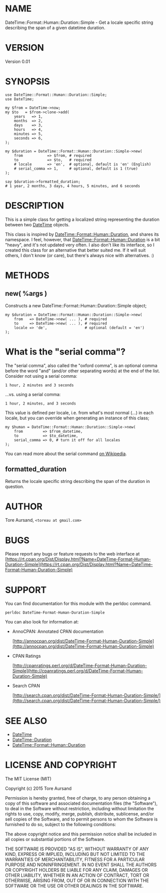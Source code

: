 # NAME

DateTime::Format::Human::Duration::Simple - Get a locale specific string
describing the span of a given datetime duration.

# VERSION

Version 0.01

# SYNOPSIS

    use DateTime::Format::Human::Duration::Simple;
    use DateTime;

    my $from = DateTime->now;
    my $to   = $from->clone->add(
        years   => 1,
        months  => 2,
        days    => 3,
        hours   => 4,
        minutes => 5,
        seconds => 6,
    );

    my $duration = DateTime::Format::Human::Duration::Simple->new(
        from           => $from, # required
        to             => $to,   # required
        # locale       => 'en',  # optional, default is 'en' (English)
        # serial_comma => 1,     # optional, default is 1 (true)
    );

    say $duration->formatted_duration;
    # 1 year, 2 months, 3 days, 4 hours, 5 minutes, and 6 seconds

# DESCRIPTION

This is a simple class for getting a localized string representing the duration
between two [DateTime](https://metacpan.org/pod/DateTime) objects.

This class is inspired by [DateTime::Format::Human::Duration](https://metacpan.org/pod/DateTime::Format::Human::Duration), and shares its
namespace. I feel, however, that [DateTime::Format::Human::Duration](https://metacpan.org/pod/DateTime::Format::Human::Duration) is a bit
"heavy", and it's not updated very often. I also don't like its interface, so I
created this class for an alternative that better suited me. If it will suit
others, I don't know (or care), but there's always nice with alternatives. :)

# METHODS

## new( %args )

Constructs a new DateTime::Format::Human::Duration::Simple object;

    my $duration = DateTime::Format::Human::Duration::Simple->new(
        from   => DateTime->new( ... ), # required
        to     => DateTime->new( ... ), # required
        locale => 'de',                 # optional (default = 'en')
    );

# What is the "serial comma"?

The "serial comma", also called the "oxford comma", is an optional comma before
the word "and" (and/or other separating words) at the end of the list. Consider
not using a serial comma:

    1 hour, 2 minutes and 3 seconds

...vs. using a serial comma:

    1 hour, 2 minutes, and 3 seconds

This value is defined per locale, i.e. from what's most normal (...) in each
locale, but you can override when generating an instance of this class;

    my $human = DateTime::Format::Human::Duration::Simple->new(
        from         => $from_datetime,
        to           => $to_datetime,
        serial_comma => 0, # turn it off for all locales
    );

You can read more about the serial command [on Wikipedia](https://en.wikipedia.org/wiki/Serial_comma).

## formatted\_duration

Returns the locale specific string describing the span of the duration in
question.

# AUTHOR

Tore Aursand, `<toreau at gmail.com>`

# BUGS

Please report any bugs or feature requests to the web interface at [https://rt.cpan.org/Dist/Display.html?Name=DateTime-Format-Human-Duration-Simple](https://rt.cpan.org/Dist/Display.html?Name=DateTime-Format-Human-Duration-Simple)

# SUPPORT

You can find documentation for this module with the perldoc command.

    perldoc DateTime-Format-Human-Duration-Simple

You can also look for information at:

- AnnoCPAN: Annotated CPAN documentation

    [http://annocpan.org/dist/DateTime-Format-Human-Duration-Simple](http://annocpan.org/dist/DateTime-Format-Human-Duration-Simple)

- CPAN Ratings

    [http://cpanratings.perl.org/d/DateTime-Format-Human-Duration-Simple](http://cpanratings.perl.org/d/DateTime-Format-Human-Duration-Simple)

- Search CPAN

    [http://search.cpan.org/dist/DateTime-Format-Human-Duration-Simple/](http://search.cpan.org/dist/DateTime-Format-Human-Duration-Simple/)

# SEE ALSO

- [DateTime](https://metacpan.org/pod/DateTime)
- [DateTime::Duration](https://metacpan.org/pod/DateTime::Duration)
- [DateTime::Format::Human::Duration](https://metacpan.org/pod/DateTime::Format::Human::Duration)

# LICENSE AND COPYRIGHT

The MIT License (MIT)

Copyright (c) 2015 Tore Aursand

Permission is hereby granted, free of charge, to any person obtaining a copy
of this software and associated documentation files (the "Software"), to deal
in the Software without restriction, including without limitation the rights
to use, copy, modify, merge, publish, distribute, sublicense, and/or sell
copies of the Software, and to permit persons to whom the Software is
furnished to do so, subject to the following conditions:

The above copyright notice and this permission notice shall be included in all
copies or substantial portions of the Software.

THE SOFTWARE IS PROVIDED "AS IS", WITHOUT WARRANTY OF ANY KIND, EXPRESS OR
IMPLIED, INCLUDING BUT NOT LIMITED TO THE WARRANTIES OF MERCHANTABILITY,
FITNESS FOR A PARTICULAR PURPOSE AND NONINFRINGEMENT. IN NO EVENT SHALL THE
AUTHORS OR COPYRIGHT HOLDERS BE LIABLE FOR ANY CLAIM, DAMAGES OR OTHER
LIABILITY, WHETHER IN AN ACTION OF CONTRACT, TORT OR OTHERWISE, ARISING FROM,
OUT OF OR IN CONNECTION WITH THE SOFTWARE OR THE USE OR OTHER DEALINGS IN THE
SOFTWARE.
